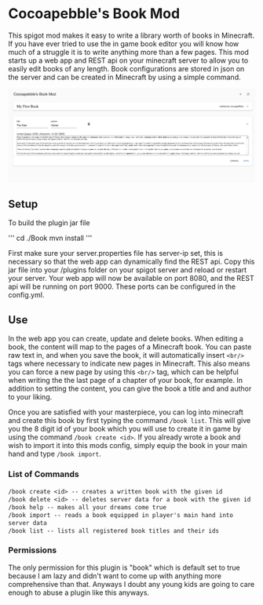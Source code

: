 # Cocoapebble's Book Mod
This spigot mod makes it easy to write a library worth of books in Minecraft. If you have ever tried to use the in game book editor you will know how much of a struggle it is to write anything more than a few pages. This mod starts up a web app and REST api on your minecraft server to allow you to easily edit books of any length. Book configurations are stored in json on the server and can be created in Minecraft by using a simple command.

![alt text](https://raw.githubusercontent.com/scottwinkler/cocoapebbles-book/master/cool-pic.png)

## Setup
To build the plugin jar file

'''
cd ./Book
mvn install
'''

First make sure your server.properties file has server-ip set, this is necessary so that the web app can dynamically find the REST api. Copy this jar file into your /plugins folder on your spigot server and reload or restart your server. Your web app will now be available on port 8080, and the REST api will be running on port 9000. These ports can be configured in the config.yml.

## Use
In the web app you can create, update and delete books. When editing a book, the content will map to the pages of a Minecraft book. You can paste raw text in, and when you save the book, it will automatically insert `<br/>` tags where necessary to indicate new pages in Minecraft. This also means you can force a new page by using this `<br/>` tag, which can be helpful when writing the the last page of a chapter of your book, for example. In addition to setting the content, you can give the book a title and and author to your liking.

Once you are satisfied with your masterpiece, you can log into minecraft and create this book by first typing the command `/book list`. This will give you the 8 digit id of your book which you will use to create it in game by using the command `/book create <id>`. If you already wrote a book and wish to import it into this mods config, simply equip the book in your main hand and type `/book import`.


### List of Commands

```
/book create <id> -- creates a written book with the given id
/book delete <id> -- deletes server data for a book with the given id
/book help -- makes all your dreams come true
/book import -- reads a book equipped in player's main hand into server data
/book list -- lists all registered book titles and their ids
```

### Permissions
The only permission for this plugin is "book" which is default set to true because I am lazy and didn't want to come up with anything more comprehensive than that. Anyways I doubt any young kids are going to care enough to abuse a plugin like this anyways.
